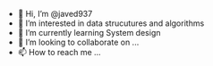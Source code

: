 - 👋 Hi, I’m @javed937
- 👀 I’m interested in data strucutures and algorithms
- 🌱 I’m currently learning System design
- 💞️ I’m looking to collaborate on ...
- 📫 How to reach me ...

<!---
javed937/javed937 is a ✨ special ✨ repository because its `README.md` (this file) appears on your GitHub profile.
You can click the Preview link to take a look at your changes.
--->
